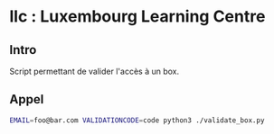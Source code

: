 # llc : Luxembourg Learning Centre

## Intro
Script permettant de valider l'accès à un box.

## Appel
```bash
EMAIL=foo@bar.com VALIDATIONCODE=code python3 ./validate_box.py
```
